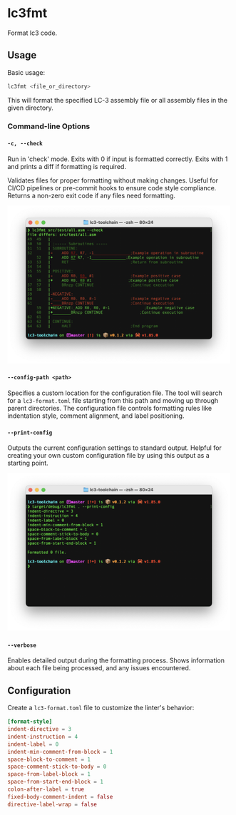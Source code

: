 # lc3fmt

Format lc3 code.

## Usage

Basic usage:

```bash
lc3fmt <file_or_directory>
```

This will format the specified LC-3 assembly file or all assembly files in the given directory.

### Command-line Options

#### `-c, --check`

Run in 'check' mode. Exits with 0 if input is formatted correctly.
Exits with 1 and prints a diff if formatting is required.

Validates files for proper formatting without making changes.
Useful for CI/CD pipelines or pre-commit hooks to ensure code style compliance.
Returns a non-zero exit code if any files need formatting.

<img src="../../doc/check_mode.png" alt="Description" width="500">

#### `--config-path <path>`

Specifies a custom location for the configuration file. The tool will search for a `lc3-format.toml` file starting from
this path and moving up through parent directories. The configuration file controls formatting rules like indentation
style, comment alignment, and label positioning.

#### `--print-config`

Outputs the current configuration settings to standard output. Helpful for creating your own custom configuration file
by using this output as a starting point.

<img src="../../doc/print_config.png" alt="Description" width="500">

#### `--verbose`

Enables detailed output during the formatting process. Shows information about each file being processed, and any issues
encountered.

## Configuration

Create a `lc3-format.toml` file to customize the linter's behavior:

```toml
[format-style]
indent-directive = 3
indent-instruction = 4
indent-label = 0
indent-min-comment-from-block = 1
space-block-to-comment = 1
space-comment-stick-to-body = 0
space-from-label-block = 1
space-from-start-end-block = 1
colon-after-label = true
fixed-body-comment-indent = false
directive-label-wrap = false
```